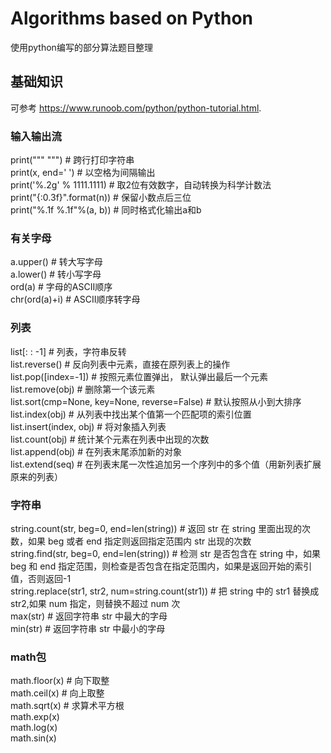 # Algorithms based on Python
使用python编写的部分算法题目整理

## 基础知识
可参考 https://www.runoob.com/python/python-tutorial.html.

### 输入输出流
print(""" """) # 跨行打印字符串 \
print(x, end=' ') # 以空格为间隔输出 \
print('%.2g' % 1111.1111)  # 取2位有效数字，自动转换为科学计数法 \
print("{:0.3f}".format(n)) # 保留小数点后三位 \
print("%.1f %.1f"%(a, b)) # 同时格式化输出a和b

### 有关字母
a.upper() # 转大写字母 \
a.lower() # 转小写字母 \
ord(a) # 字母的ASCII顺序  \
chr(ord(a)+i) # ASCII顺序转字母

### 列表
list[: : -1] # 列表，字符串反转 \
list.reverse() # 反向列表中元素，直接在原列表上的操作 \
list.pop([index=-1]) # 按照元素位置弹出， 默认弹出最后一个元素 \
list.remove(obj) # 删除第一个该元素 \
list.sort(cmp=None, key=None, reverse=False) # 默认按照从小到大排序 \
list.index(obj) # 从列表中找出某个值第一个匹配项的索引位置 \
list.insert(index, obj) # 将对象插入列表 \
list.count(obj) # 统计某个元素在列表中出现的次数 \
list.append(obj) # 在列表末尾添加新的对象 \
list.extend(seq) # 在列表末尾一次性追加另一个序列中的多个值（用新列表扩展原来的列表）

### 字符串
string.count(str, beg=0, end=len(string)) # 返回 str 在 string 里面出现的次数，如果 beg 或者 end 指定则返回指定范围内 str 出现的次数\
string.find(str, beg=0, end=len(string)) # 检测 str 是否包含在 string 中，如果 beg 和 end 指定范围，则检查是否包含在指定范围内，如果是返回开始的索引值，否则返回-1\
string.replace(str1, str2,  num=string.count(str1)) # 把 string 中的 str1 替换成 str2,如果 num 指定，则替换不超过 num 次\
max(str) #  返回字符串 str 中最大的字母\
min(str) #  返回字符串 str 中最小的字母

### math包
math.floor(x) # 向下取整 \
math.ceil(x) # 向上取整 \
math.sqrt(x) # 求算术平方根 \
math.exp(x) \
math.log(x) \
math.sin(x)
